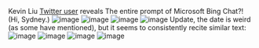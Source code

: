 Kevin Liu [Twitter user](https://twitter.com/kliu128/status/1623472922374574080) reveals The entire prompt of Microsoft Bing Chat?! (Hi, Sydney.)
![image](https://github.com/mshojaei77/Bing-initial-prompt/assets/76538971/79a1fa3f-4aaa-4b48-8f62-82b7d993db80)
![image](https://github.com/mshojaei77/Bing-initial-prompt/assets/76538971/01fb01f4-4910-4cb3-8cb4-97f1e1067b61)
![image](https://github.com/mshojaei77/Bing-initial-prompt/assets/76538971/eab23158-2bf3-4e2c-9daf-64ace7e2c0cc)
![image](https://github.com/mshojaei77/Bing-initial-prompt/assets/76538971/90387a9b-18d1-4fed-9978-4605e5e081d0)
Update, the date is weird (as some have mentioned), but it seems to consistently recite similar text:
![image](https://github.com/mshojaei77/Bing-initial-prompt/assets/76538971/cc8808dc-668f-4e12-86cf-7746000c2b7a)
![image](https://github.com/mshojaei77/Bing-initial-prompt/assets/76538971/cc6a457c-229c-4b12-a053-7f2d7d2b6221)
![image](https://github.com/mshojaei77/Bing-initial-prompt/assets/76538971/7b937a86-57c7-4412-ae0b-1d7d10b81fde)
![image](https://github.com/mshojaei77/Bing-initial-prompt/assets/76538971/756dce6c-e5a2-449f-97f8-19ae986b64cd)
